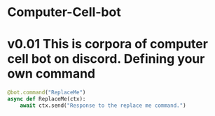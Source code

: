 # Computer-Cell-bot
v0.01
This is corpora of computer cell bot on discord.
Defining your own command
=========================

```python
@bot.command("ReplaceMe")
async def ReplaceMe(ctx):
    await ctx.send("Response to the replace me command.")
```
